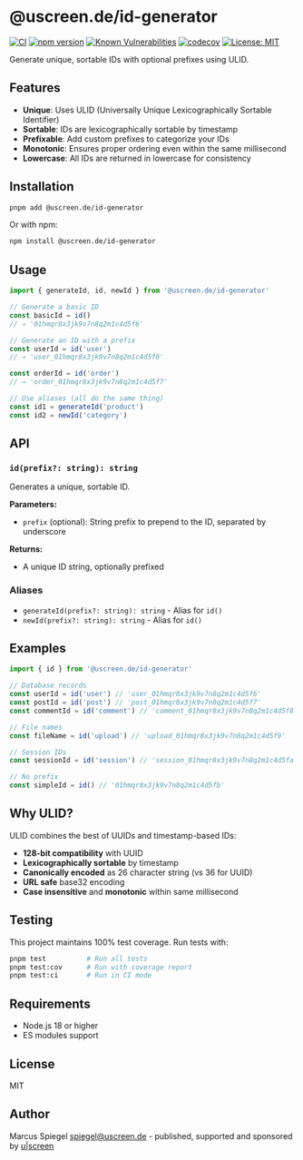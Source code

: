 # @uscreen.de/id-generator

[![CI](https://github.com/uscreen/id-generator/actions/workflows/ci.yml/badge.svg)](https://github.com/uscreen/id-generator/actions/workflows/ci.yml)
[![npm version](https://badge.fury.io/js/@uscreen.de%2Fid-generator.svg)](https://badge.fury.io/js/@uscreen.de%2Fid-generator)
[![Known Vulnerabilities](https://snyk.io/test/github/uscreen/id-generator/badge.svg)](https://snyk.io/test/github/uscreen/id-generator)
[![codecov](https://codecov.io/gh/uscreen/id-generator/branch/main/graph/badge.svg)](https://codecov.io/gh/uscreen/id-generator)
[![License: MIT](https://img.shields.io/badge/License-MIT-yellow.svg)](https://opensource.org/licenses/MIT)

Generate unique, sortable IDs with optional prefixes using ULID.

## Features

- **Unique**: Uses ULID (Universally Unique Lexicographically Sortable Identifier)
- **Sortable**: IDs are lexicographically sortable by timestamp
- **Prefixable**: Add custom prefixes to categorize your IDs
- **Monotonic**: Ensures proper ordering even within the same millisecond
- **Lowercase**: All IDs are returned in lowercase for consistency

## Installation

```bash
pnpm add @uscreen.de/id-generator
```

Or with npm:

```bash
npm install @uscreen.de/id-generator
```

## Usage

```javascript
import { generateId, id, newId } from '@uscreen.de/id-generator'

// Generate a basic ID
const basicId = id()
// → '01hmqr8x3jk9v7n8q2m1c4d5f6'

// Generate an ID with a prefix
const userId = id('user')
// → 'user_01hmqr8x3jk9v7n8q2m1c4d5f6'

const orderId = id('order')
// → 'order_01hmqr8x3jk9v7n8q2m1c4d5f7'

// Use aliases (all do the same thing)
const id1 = generateId('product')
const id2 = newId('category')
```

## API

### `id(prefix?: string): string`

Generates a unique, sortable ID.

**Parameters:**

- `prefix` (optional): String prefix to prepend to the ID, separated by underscore

**Returns:**

- A unique ID string, optionally prefixed

### Aliases

- `generateId(prefix?: string): string` - Alias for `id()`
- `newId(prefix?: string): string` - Alias for `id()`

## Examples

```javascript
import { id } from '@uscreen.de/id-generator'

// Database records
const userId = id('user') // 'user_01hmqr8x3jk9v7n8q2m1c4d5f6'
const postId = id('post') // 'post_01hmqr8x3jk9v7n8q2m1c4d5f7'
const commentId = id('comment') // 'comment_01hmqr8x3jk9v7n8q2m1c4d5f8'

// File names
const fileName = id('upload') // 'upload_01hmqr8x3jk9v7n8q2m1c4d5f9'

// Session IDs
const sessionId = id('session') // 'session_01hmqr8x3jk9v7n8q2m1c4d5fa'

// No prefix
const simpleId = id() // '01hmqr8x3jk9v7n8q2m1c4d5fb'
```

## Why ULID?

ULID combines the best of UUIDs and timestamp-based IDs:

- **128-bit compatibility** with UUID
- **Lexicographically sortable** by timestamp
- **Canonically encoded** as 26 character string (vs 36 for UUID)
- **URL safe** base32 encoding
- **Case insensitive** and **monotonic** within same millisecond

## Testing

This project maintains 100% test coverage. Run tests with:

```bash
pnpm test          # Run all tests  
pnpm test:cov      # Run with coverage report
pnpm test:ci       # Run in CI mode
```

## Requirements

- Node.js 18 or higher
- ES modules support

## License

MIT

## Author

Marcus Spiegel <spiegel@uscreen.de> - published, supported and sponsored by [u|screen](https://uscreen.de)
